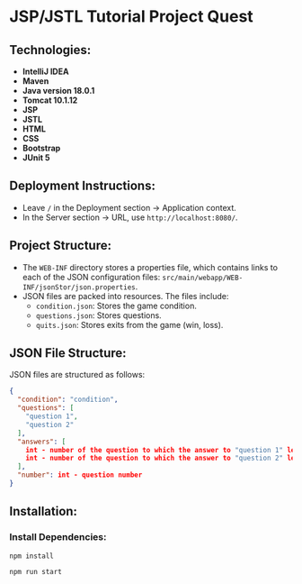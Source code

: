 # JSP/JSTL Tutorial Project Quest

## Technologies:
- **IntelliJ IDEA**
- **Maven**
- **Java version 18.0.1**
- **Tomcat 10.1.12**
- **JSP**
- **JSTL**
- **HTML**
- **CSS**
- **Bootstrap**
- **JUnit 5**

## Deployment Instructions:
- Leave `/` in the Deployment section -> Application context.
- In the Server section -> URL, use `http://localhost:8080/`.

## Project Structure:
- The `WEB-INF` directory stores a properties file, which contains links to each of the JSON configuration files: `src/main/webapp/WEB-INF/jsonStor/json.properties`.
- JSON files are packed into resources. The files include:
  - `condition.json`: Stores the game condition.
  - `questions.json`: Stores questions.
  - `quits.json`: Stores exits from the game (win, loss).

## JSON File Structure:
JSON files are structured as follows:
```json
{
  "condition": "condition",
  "questions": [
    "question 1",
    "question 2"
  ],
  "answers": [
    int - number of the question to which the answer to "question 1" leads,
    int - number of the question to which the answer to "question 2" leads
  ],
  "number": int - question number
}
```
## Installation:

### Install Dependencies:

```bashbash
npm install
```

```bash
npm run start
```